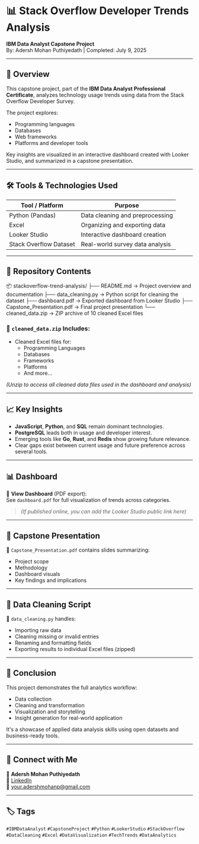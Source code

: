 # 📊 Stack Overflow Developer Trends Analysis  
**IBM Data Analyst Capstone Project**  
By: Adersh Mohan Puthiyedath | Completed: July 9, 2025

---

## 📌 Overview

This capstone project, part of the **IBM Data Analyst Professional Certificate**, analyzes technology usage trends using data from the Stack Overflow Developer Survey.

The project explores:
- Programming languages
- Databases
- Web frameworks
- Platforms and developer tools

Key insights are visualized in an interactive dashboard created with Looker Studio, and summarized in a capstone presentation.

---

## 🛠️ Tools & Technologies Used

| Tool / Platform        | Purpose                            |
|------------------------|------------------------------------|
| Python (Pandas)        | Data cleaning and preprocessing    |
| Excel                  | Organizing and exporting data      |
| Looker Studio          | Interactive dashboard creation     |
| Stack Overflow Dataset | Real-world survey data analysis    |

---

## 📂 Repository Contents

📦 stackoverflow-trend-analysis/
├── README.md → Project overview and documentation
├── data_cleaning.py → Python script for cleaning the dataset
├── dashboard.pdf → Exported dashboard from Looker Studio
├── Capstone_Presentation.pdf → Final project presentation
└── cleaned_data.zip → ZIP archive of 10 cleaned Excel files

### 📁 `cleaned_data.zip` Includes:
- Cleaned Excel files for:
  - Programming Languages
  - Databases
  - Frameworks
  - Platforms
  - And more...

*(Unzip to access all cleaned data files used in the dashboard and analysis)*

---

## 📈 Key Insights

- **JavaScript**, **Python**, and **SQL** remain dominant technologies.
- **PostgreSQL** leads both in usage and developer interest.
- Emerging tools like **Go**, **Rust**, and **Redis** show growing future relevance.
- Clear gaps exist between current usage and future preference across several tools.

---

## 📊 Dashboard

🔗 **View Dashboard** (PDF export):  
See `dashboard.pdf` for full visualization of trends across categories.

> *(If published online, you can add the Looker Studio public link here)*

---

## 📄 Capstone Presentation

📎 `Capstone_Presentation.pdf` contains slides summarizing:
- Project scope
- Methodology
- Dashboard visuals
- Key findings and implications

---

## 🧪 Data Cleaning Script

🧹 `data_cleaning.py` handles:
- Importing raw data
- Cleaning missing or invalid entries
- Renaming and formatting fields
- Exporting results to individual Excel files (zipped)

---

## 🧠 Conclusion

This project demonstrates the full analytics workflow:
- Data collection
- Cleaning and transformation
- Visualization and storytelling
- Insight generation for real-world application

It's a showcase of applied data analysis skills using open datasets and business-ready tools.

---

## 📣 Connect with Me

👤 **Adersh Mohan Puthiyedath**  
🔗 [LinkedIn](www.linkedin.com/in/adersh-mohan-545aa8287)  
📧 your.adershmohanp@gmail.com

---

## 🏷️ Tags

`#IBMDataAnalyst` `#CapstoneProject` `#Python` `#LookerStudio` `#StackOverflow`  
`#DataCleaning` `#Excel` `#DataVisualization` `#TechTrends` `#DataAnalytics`
